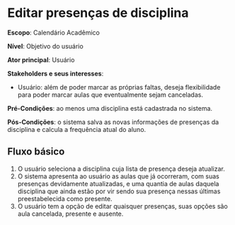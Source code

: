 # Editar presenças de disciplina

__Escopo__: Calendário Acadêmico

__Nível__: Objetivo do usuário

__Ator principal__: Usuário

__Stakeholders e seus interesses__:

* Usuário: além de poder marcar as próprias faltas, deseja flexibilidade para poder marcar aulas que eventualmente sejam canceladas.

__Pré-Condições__: ao menos uma disciplina está cadastrada no sistema.

__Pós-Condições__: o sistema salva as novas informações de presenças da disciplina e calcula a frequência atual do aluno.

## Fluxo básico

1. O usuário seleciona a disciplina cuja lista de presença deseja atualizar.
2. O sistema apresenta ao usuário as aulas que já ocorreram, com suas presenças devidamente atualizadas, e uma quantia de aulas daquela disciplina que ainda estão por vir sendo sua presença nessas últimas preestabelecida como presente.
3. O usuário tem a opção de editar quaisquer presenças, suas opções são aula cancelada, presente e ausente.
